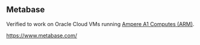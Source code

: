## Metabase
Verified to work on Oracle Cloud VMs running [Ampere A1 Computes (ARM)](https://www.oracle.com/cloud/compute/arm/).

https://www.metabase.com/

